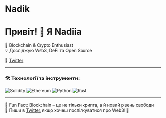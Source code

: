 # Nadik
# Привіт! 👋 Я Nadiia  

🚀 Blockchain & Crypto Enthusiast  
💡 Досліджую Web3, DeFi та Open Source  

🔗 [Twitter](https://twitter.com/Nadiia203367814)  

---
### 🛠️ Технології та інструменти:
![Solidity](https://img.shields.io/badge/Solidity-363636?style=for-the-badge&logo=solidity&logoColor=white)
![Ethereum](https://img.shields.io/badge/Ethereum-3C3C3D?style=for-the-badge&logo=ethereum&logoColor=white)
![Python](https://img.shields.io/badge/Python-3776AB?style=for-the-badge&logo=python&logoColor=white)
![Rust](https://img.shields.io/badge/Rust-000000?style=for-the-badge&logo=rust&logoColor=white)

---
🎯 Fun Fact: Blockchain – це не тільки крипта, а й новий рівень свободи  
💬 Пиши в [Twitter](https://twitter.com/Nadiia203367814), якщо хочеш поспілкуватися про Web3! 🚀
